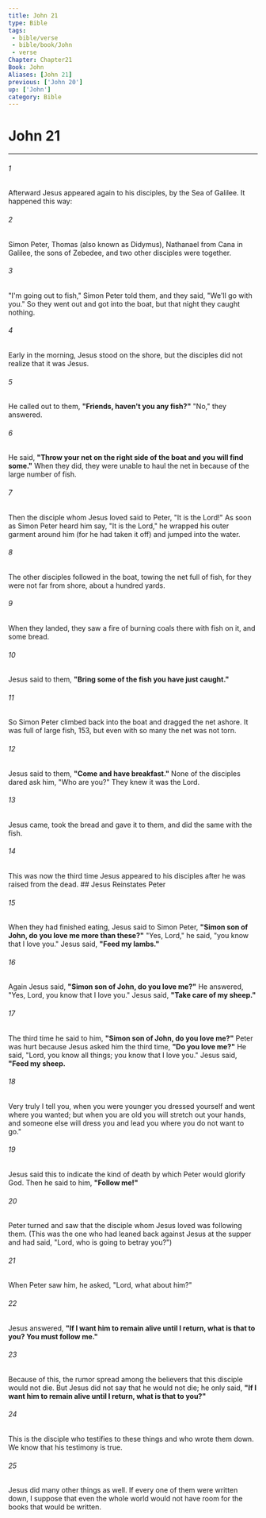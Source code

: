 ```yaml
---
title: John 21
type: Bible
tags:
 - bible/verse
 - bible/book/John
 - verse
Chapter: Chapter21
Book: John
Aliases: [John 21]
previous: ['John 20']
up: ['John']
category: Bible
---
```

# John 21

***


###### 1 
Afterward Jesus appeared again to his disciples, by the Sea of Galilee. It happened this way: 

###### 2 
Simon Peter, Thomas (also known as Didymus), Nathanael from Cana in Galilee, the sons of Zebedee, and two other disciples were together. 

###### 3 
"I'm going out to fish," Simon Peter told them, and they said, "We'll go with you." So they went out and got into the boat, but that night they caught nothing. 

###### 4 
Early in the morning, Jesus stood on the shore, but the disciples did not realize that it was Jesus. 

###### 5 
He called out to them, **"Friends, haven't you any fish?"** "No," they answered. 

###### 6 
He said, **"Throw your net on the right side of the boat and you will find some."** When they did, they were unable to haul the net in because of the large number of fish. 

###### 7 
Then the disciple whom Jesus loved said to Peter, "It is the Lord!" As soon as Simon Peter heard him say, "It is the Lord," he wrapped his outer garment around him (for he had taken it off) and jumped into the water. 

###### 8 
The other disciples followed in the boat, towing the net full of fish, for they were not far from shore, about a hundred yards. 

###### 9 
When they landed, they saw a fire of burning coals there with fish on it, and some bread. 

###### 10 
Jesus said to them, **"Bring some of the fish you have just caught."** 

###### 11 
So Simon Peter climbed back into the boat and dragged the net ashore. It was full of large fish, 153, but even with so many the net was not torn. 

###### 12 
Jesus said to them, **"Come and have breakfast."** None of the disciples dared ask him, "Who are you?" They knew it was the Lord. 

###### 13 
Jesus came, took the bread and gave it to them, and did the same with the fish. 

###### 14 
This was now the third time Jesus appeared to his disciples after he was raised from the dead. ## Jesus Reinstates Peter 

###### 15 
When they had finished eating, Jesus said to Simon Peter, **"Simon son of John, do you love me more than these?"** "Yes, Lord," he said, "you know that I love you." Jesus said, **"Feed my lambs."** 

###### 16 
Again Jesus said, **"Simon son of John, do you love me?"** He answered, "Yes, Lord, you know that I love you." Jesus said, **"Take care of my sheep."** 

###### 17 
The third time he said to him, **"Simon son of John, do you love me?"** Peter was hurt because Jesus asked him the third time, **"Do you love me?"** He said, "Lord, you know all things; you know that I love you." Jesus said, **"Feed my sheep.** 

###### 18 
Very truly I tell you, when you were younger you dressed yourself and went where you wanted; but when you are old you will stretch out your hands, and someone else will dress you and lead you where you do not want to go." 

###### 19 
Jesus said this to indicate the kind of death by which Peter would glorify God. Then he said to him, **"Follow me!"** 

###### 20 
Peter turned and saw that the disciple whom Jesus loved was following them. (This was the one who had leaned back against Jesus at the supper and had said, "Lord, who is going to betray you?") 

###### 21 
When Peter saw him, he asked, "Lord, what about him?" 

###### 22 
Jesus answered, **"If I want him to remain alive until I return, what is that to you? You must follow me."** 

###### 23 
Because of this, the rumor spread among the believers that this disciple would not die. But Jesus did not say that he would not die; he only said, **"If I want him to remain alive until I return, what is that to you?"** 

###### 24 
This is the disciple who testifies to these things and who wrote them down. We know that his testimony is true. 

###### 25 
Jesus did many other things as well. If every one of them were written down, I suppose that even the whole world would not have room for the books that would be written. 
